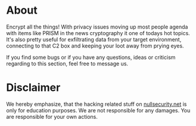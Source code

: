 # About
Encrypt all the things! With privacy issues moving up most people agenda with
items like PRISM in the news cryptography it one of todays hot topics. It's also
pretty useful for exfiltrating data from your target environment, connecting to
that C2 box and keeping your loot away from prying eyes.

If you find some bugs or if you have any questions, ideas or criticism regarding
to this section, feel free to message us.

# Disclaimer
We hereby emphasize, that the hacking related stuff on
[nullsecurity.net](http://nullsecurity.net) is only for education purposes.
We are not responsible for any damages. You are responsible for your own
actions.
